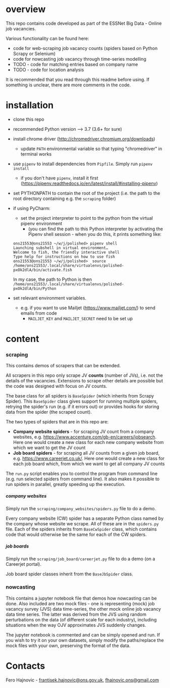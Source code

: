 # overview

This repo contains code developed as part of the ESSNet Big Data - Online job vacancies.

Various functionality can be found here:
- code for web-scraping job vacancy counts (spiders based on Python Scrapy or Selenium)
- code for nowcasting job vacancy through time-series modelling
- TODO - code for matching entries based on company name
- TODO - code for location analysis

It is recommended that you read through this readme before using. If something is unclear, there
are more comments in the code.

# installation

* clone this repo
* recommended Python version --> 3.7 (3.6+ for sure)
* install chrome driver (http://chromedriver.chromium.org/downloads)
    * update `PATH` environmental variable so that typing "chromedriver" in terminal works
* use `pipenv` to install dependencies from `Pipfile`. Simply run `pipenv install`
    * if you don't have `pipenv`, install it first (https://pipenv.readthedocs.io/en/latest/install/#installing-pipenv) 
* set PYTHONPATH to contain the root of the project (i.e. the path to the root directory containing e.g. the `scraping` folder)
* if using PyCharm:
    * set the project interpreter to point to the python from the virtual pipenv environment
        * (you can find the path to this Python interpreter by activating the Pipenv shell session -
        when you do this, it prints something like:

    ```shell
    ons21553@ons21553 ~/w/j/polished> pipenv shell
    Launching subshell in virtual environment…
    Welcome to fish, the friendly interactive shell
    Type help for instructions on how to use fish
    ons21553@ons21553 ~/w/j/polished>  source /home/ons21553/.local/share/virtualenvs/polished-pxOk2dlA/bin/activate.fish
    ```

    In my case, the path to Python is then `/home/ons21553/.local/share/virtualenvs/polished-pxOk2dlA/bin/Python`

* set relevant environment variables.
    * e.g. if you want to use Mailjet (https://www.mailjet.com/) to send emails from code
        * `MAILJET_KEY` and `MAILJET_SECRET` need to be set up

# content

### scraping

This contains demos of scrapers that can be extended.

All scrapers in this repo only scrape JV **counts** (number of JVs), i.e. not the details of the vacancies. 
Extensions to scrape other details are possible but the code was designed with focus on JV counts.

The base class for all spiders is `BaseSpider` (which inherits from Scrapy Spider). This 
`BaseSpider` class gives support for running multiple spiders,
retrying the spider's run (e.g. if it errors out) or provides hooks for storing data from the
spider (the scraped count).

The two types of spiders that are in this repo are:
- **Company website spiders** - for scraping JV count from a company websites, e.g. https://www.accenture.com/gb-en/careers/jobsearch.
Here one would create a new class for each new company website from which we want to get the JV count
- **Job board spiders** - for scraping all JV counts from a given job board, e.g. https://www.careerjet.co.uk/.
Here one would create a new class for each job board which, from which we want to get all
company JV counts

The `run.py` script enables you to control the program from command line (e.g. run selected spiders from command line).
It also makes it possible to run spiders in parallel, greatly speeding up the execution.


##### company websites

Simply run the `scraping/company_websites/spiders.py` file to do a demo.

Every company website (CW) spider has a separate Python class named by the company whose website we scrape. 
All of these are in the `spiders.py` file. Each of the spiders inherits from `BaseCwSpider` class, which 
contains code that would otherwise be the same for each of the CW spiders.

##### job boards

Simply run the `scraping/job_board/careerjet.py` file to do a demo (on a Careerjet portal).

Job board spider classes inherit from the `BaseJbSpider` class.


### nowcasting

This contains a jupyter notebook file that demos how nowcasting can be done. Also included are two mock files -
one is representing (mock) job vacancy survey (JVS) data time-series, the other mock online job vacancy data time series.
The latter was derived from the JVS using random perturbations on the data (of different scale for each industry),
including situations when the way OJV approximates JVS suddenly changes.

The jupyter notebook is commented and can be simply opened and run. If you wish to try it on your own datasets,
simply modify the paths/replace the mock files with your own, preserving the format of the data.


# Contacts

Fero Hajnovic - frantisek.hajnovic@ons.gov.uk, fhajnovic.ons@gmail.com